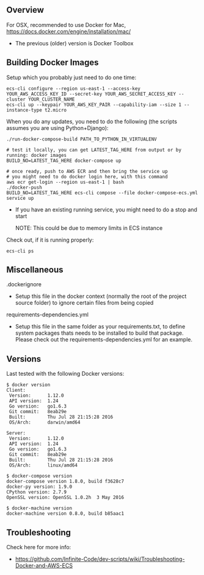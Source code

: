 Overview
--------
For OSX, recommended to use Docker for Mac, https://docs.docker.com/engine/installation/mac/
 * The previous (older) version is Docker Toolbox


Building Docker Images
----------------------
Setup which you probably just need to do one time:
```
ecs-cli configure --region us-east-1 --access-key YOUR_AWS_ACCESS_KEY_ID --secret-key YOUR_AWS_SECRET_ACCESS_KEY --cluster YOUR_CLUSTER_NAME
ecs-cli up --keypair YOUR_AWS_KEY_PAIR --capability-iam --size 1 --instance-type t2.micro
```

When you do any updates, you need to do the following (the scripts assumes you are using Python+Django):
```
./run-docker-compose-build PATH_TO_PYTHON_IN_VIRTUALENV

# test it locally, you can get LATEST_TAG_HERE from output or by running: docker images
BUILD_NO=LATEST_TAG_HERE docker-compose up

# once ready, push to AWS ECR and then bring the service up
# you might need to do docker login here, with this command
aws ecr get-login --region us-east-1 | bash
./docker-push
BUILD_NO=LATEST_TAG_HERE ecs-cli compose --file docker-compose-ecs.yml service up
```
 * If you have an existing running service, you might need to do a stop and start
   
   NOTE: This could be due to memory limits in ECS instance

Check out, if it is running properly:
```
ecs-cli ps
```

Miscellaneous
-------------
.dockerignore
 * Setup this file in the docker context (normally the root of the project
   source folder) to ignore certain files from being copied

requirements-dependencies.yml
 * Setup this file in the same folder as your requirements.txt, to define
   system packages thats needs to be installed to build that package.
   Please check out the requirements-dependencies.yml for an example.


Versions
--------
Last tested with the following Docker versions:
```
$ docker version
Client:
 Version:      1.12.0
 API version:  1.24
 Go version:   go1.6.3
 Git commit:   8eab29e
 Built:        Thu Jul 28 21:15:28 2016
 OS/Arch:      darwin/amd64

Server:
 Version:      1.12.0
 API version:  1.24
 Go version:   go1.6.3
 Git commit:   8eab29e
 Built:        Thu Jul 28 21:15:28 2016
 OS/Arch:      linux/amd64

$ docker-compose version
docker-compose version 1.8.0, build f3628c7
docker-py version: 1.9.0
CPython version: 2.7.9
OpenSSL version: OpenSSL 1.0.2h  3 May 2016

$ docker-machine version
docker-machine version 0.8.0, build b85aac1
```

Troubleshooting
---------------
Check here for more info:
 * https://github.com/Infinite-Code/dev-scripts/wiki/Troubleshooting-Docker-and-AWS-ECS
